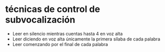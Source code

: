 # técnicas de control de subvocalización

* Leer en silencio mientras cuentas hasta 4 en voz alta
* Leer diciendo en voz alta únicamente la primera sílaba de cada palabra
* Leer comenzando por el final de cada palabra
